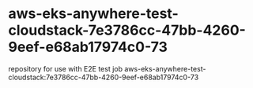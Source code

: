 # aws-eks-anywhere-test-cloudstack-7e3786cc-47bb-4260-9eef-e68ab17974c0-73
repository for use with E2E test job aws-eks-anywhere-test-cloudstack:7e3786cc-47bb-4260-9eef-e68ab17974c0-73
